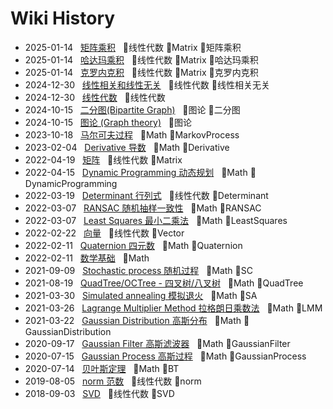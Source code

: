 # Wiki History

- 2025-01-14&nbsp;&nbsp; [矩阵乘积](/0027_线性代数_Matrix_矩阵乘积)&nbsp;&nbsp; :bookmark:线性代数 :bookmark:Matrix :bookmark:矩阵乘积
- 2025-01-14&nbsp;&nbsp; [哈达玛乘积](/0028_线性代数_Matrix_哈达玛乘积)&nbsp;&nbsp; :bookmark:线性代数 :bookmark:Matrix :bookmark:哈达玛乘积
- 2025-01-14&nbsp;&nbsp; [克罗内克积](/0026_线性代数_Matrix_克罗内克积)&nbsp;&nbsp; :bookmark:线性代数 :bookmark:Matrix :bookmark:克罗内克积
- 2024-12-30&nbsp;&nbsp; [线性相关和线性无关](/0024_线性代数_线性相关无关)&nbsp;&nbsp; :bookmark:线性代数 :bookmark:线性相关无关
- 2024-12-30&nbsp;&nbsp; [线性代数](/0025_线性代数)&nbsp;&nbsp; :bookmark:线性代数
- 2024-10-15&nbsp;&nbsp; [二分图(Bipartite Graph)](/0023_图论_二分图)&nbsp;&nbsp; :bookmark:图论 :bookmark:二分图
- 2024-10-15&nbsp;&nbsp; [图论 (Graph theory)](/0022_图论)&nbsp;&nbsp; :bookmark:图论
- 2023-10-18&nbsp;&nbsp; [马尔可夫过程](/0018_Math_MarkovProcess)&nbsp;&nbsp; :bookmark:Math :bookmark:MarkovProcess
- 2023-02-04&nbsp;&nbsp; [Derivative 导数](/0009_Math_Derivative)&nbsp;&nbsp; :bookmark:Math :bookmark:Derivative
- 2022-04-19&nbsp;&nbsp; [矩阵](/0004_线性代数_Matrix)&nbsp;&nbsp; :bookmark:线性代数 :bookmark:Matrix
- 2022-04-15&nbsp;&nbsp; [Dynamic Programming 动态规划](/0010_Math_DynamicProgramming)&nbsp;&nbsp; :bookmark:Math :bookmark:DynamicProgramming
- 2022-03-19&nbsp;&nbsp; [Determinant  行列式](/0003_线性代数_Determinant)&nbsp;&nbsp; :bookmark:线性代数 :bookmark:Determinant
- 2022-03-07&nbsp;&nbsp; [RANSAC 随机抽样一致性](/0015_Math_RANSAC)&nbsp;&nbsp; :bookmark:Math :bookmark:RANSAC
- 2022-03-07&nbsp;&nbsp; [Least Squares 最小二乘法](/0006_Math_LeastSquares)&nbsp;&nbsp; :bookmark:Math :bookmark:LeastSquares
- 2022-02-22&nbsp;&nbsp; [向量](/0002_线性代数_Vector)&nbsp;&nbsp; :bookmark:线性代数 :bookmark:Vector
- 2022-02-11&nbsp;&nbsp; [Quaternion 四元数](/0016_Math_Quaternion)&nbsp;&nbsp; :bookmark:Math :bookmark:Quaternion
- 2022-02-11&nbsp;&nbsp; [数学基础](/0001_Math)&nbsp;&nbsp; :bookmark:Math
- 2021-09-09&nbsp;&nbsp; [Stochastic process 随机过程](/0013_Math_SC)&nbsp;&nbsp; :bookmark:Math :bookmark:SC
- 2021-08-19&nbsp;&nbsp; [QuadTree/OCTree - 四叉树/八叉树](/0017_Math_QuadTree)&nbsp;&nbsp; :bookmark:Math :bookmark:QuadTree
- 2021-03-30&nbsp;&nbsp; [Simulated annealing 模拟退火](/0014_Math_SA)&nbsp;&nbsp; :bookmark:Math :bookmark:SA
- 2021-03-26&nbsp;&nbsp; [Lagrange Multiplier Method 拉格朗日乘数法](/0019_Math_LMM)&nbsp;&nbsp; :bookmark:Math :bookmark:LMM
- 2021-03-22&nbsp;&nbsp; [Gaussian Distribution 高斯分布](/0005_Math_GaussianDistribution)&nbsp;&nbsp; :bookmark:Math :bookmark:GaussianDistribution
- 2020-09-17&nbsp;&nbsp; [Gaussian Filter 高斯滤波器](/0021_Math_GaussianFilter)&nbsp;&nbsp; :bookmark:Math :bookmark:GaussianFilter
- 2020-07-15&nbsp;&nbsp; [Gaussian Process 高斯过程](/0020_Math_GaussianProcess)&nbsp;&nbsp; :bookmark:Math :bookmark:GaussianProcess
- 2020-07-14&nbsp;&nbsp; [贝叶斯定理](/0008_Math_BT)&nbsp;&nbsp; :bookmark:Math :bookmark:BT
- 2019-08-05&nbsp;&nbsp; [norm 范数](/0011_线性代数_norm)&nbsp;&nbsp; :bookmark:线性代数 :bookmark:norm
- 2018-09-03&nbsp;&nbsp; [SVD](/0012_线性代数_SVD)&nbsp;&nbsp; :bookmark:线性代数 :bookmark:SVD
